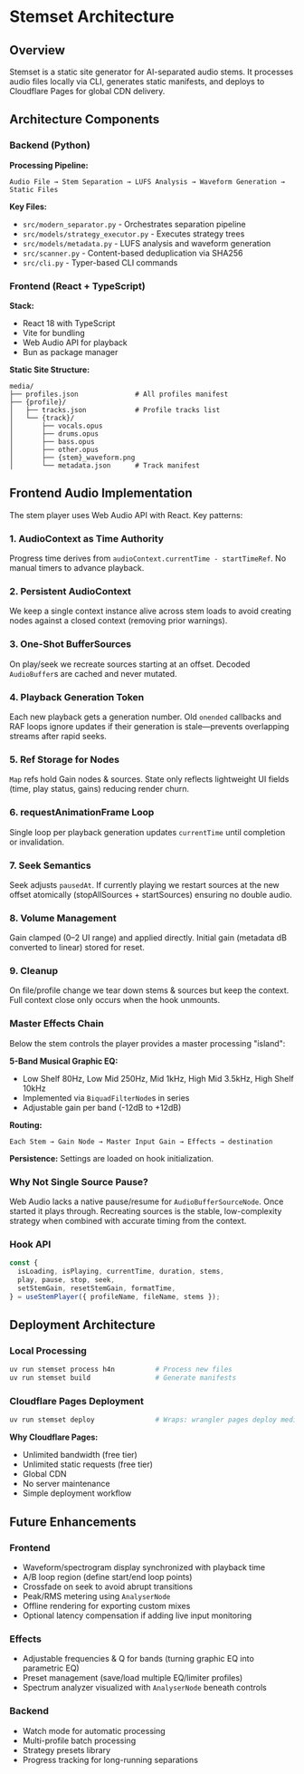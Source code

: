 # Stemset Architecture

## Overview

Stemset is a static site generator for AI-separated audio stems. It processes audio files locally via CLI, generates static manifests, and deploys to Cloudflare Pages for global CDN delivery.

## Architecture Components

### Backend (Python)

**Processing Pipeline:**
```
Audio File → Stem Separation → LUFS Analysis → Waveform Generation → Static Files
```

**Key Files:**
- `src/modern_separator.py` - Orchestrates separation pipeline
- `src/models/strategy_executor.py` - Executes strategy trees
- `src/models/metadata.py` - LUFS analysis and waveform generation
- `src/scanner.py` - Content-based deduplication via SHA256
- `src/cli.py` - Typer-based CLI commands

### Frontend (React + TypeScript)

**Stack:**
- React 18 with TypeScript
- Vite for bundling
- Web Audio API for playback
- Bun as package manager

**Static Site Structure:**
```
media/
├── profiles.json              # All profiles manifest
├── {profile}/
│   ├── tracks.json            # Profile tracks list
│   └── {track}/
│       ├── vocals.opus
│       ├── drums.opus
│       ├── bass.opus
│       ├── other.opus
│       ├── {stem}_waveform.png
│       └── metadata.json      # Track manifest
```

## Frontend Audio Implementation

The stem player uses Web Audio API with React. Key patterns:

### 1. AudioContext as Time Authority

Progress time derives from `audioContext.currentTime - startTimeRef`. No manual timers to advance playback.

### 2. Persistent AudioContext

We keep a single context instance alive across stem loads to avoid creating nodes against a closed context (removing prior warnings).

### 3. One-Shot BufferSources

On play/seek we recreate sources starting at an offset. Decoded `AudioBuffer`s are cached and never mutated.

### 4. Playback Generation Token

Each new playback gets a generation number. Old `onended` callbacks and RAF loops ignore updates if their generation is stale—prevents overlapping streams after rapid seeks.

### 5. Ref Storage for Nodes

`Map` refs hold Gain nodes & sources. State only reflects lightweight UI fields (time, play status, gains) reducing render churn.

### 6. requestAnimationFrame Loop

Single loop per playback generation updates `currentTime` until completion or invalidation.

### 7. Seek Semantics

Seek adjusts `pausedAt`. If currently playing we restart sources at the new offset atomically (stopAllSources + startSources) ensuring no double audio.

### 8. Volume Management

Gain clamped (0–2 UI range) and applied directly. Initial gain (metadata dB converted to linear) stored for reset.

### 9. Cleanup

On file/profile change we tear down stems & sources but keep the context. Full context close only occurs when the hook unmounts.

### Master Effects Chain

Below the stem controls the player provides a master processing "island":

**5-Band Musical Graphic EQ:**
- Low Shelf 80Hz, Low Mid 250Hz, Mid 1kHz, High Mid 3.5kHz, High Shelf 10kHz
- Implemented via `BiquadFilterNode`s in series
- Adjustable gain per band (-12dB to +12dB)

**Routing:**
```
Each Stem → Gain Node → Master Input Gain → Effects → destination
```

**Persistence:** Settings are loaded on hook initialization.

### Why Not Single Source Pause?

Web Audio lacks a native pause/resume for `AudioBufferSourceNode`. Once started it plays through. Recreating sources is the stable, low-complexity strategy when combined with accurate timing from the context.

### Hook API

```typescript
const {
  isLoading, isPlaying, currentTime, duration, stems,
  play, pause, stop, seek,
  setStemGain, resetStemGain, formatTime,
} = useStemPlayer({ profileName, fileName, stems });
```

## Deployment Architecture

### Local Processing
```bash
uv run stemset process h4n          # Process new files
uv run stemset build                # Generate manifests
```

### Cloudflare Pages Deployment
```bash
uv run stemset deploy               # Wraps: wrangler pages deploy media/
```

**Why Cloudflare Pages:**
- Unlimited bandwidth (free tier)
- Unlimited static requests (free tier)
- Global CDN
- No server maintenance
- Simple deployment workflow

## Future Enhancements

### Frontend
- Waveform/spectrogram display synchronized with playback time
- A/B loop region (define start/end loop points)
- Crossfade on seek to avoid abrupt transitions
- Peak/RMS metering using `AnalyserNode`
- Offline rendering for exporting custom mixes
- Optional latency compensation if adding live input monitoring

### Effects
- Adjustable frequencies & Q for bands (turning graphic EQ into parametric EQ)
- Preset management (save/load multiple EQ/limiter profiles)
- Spectrum analyzer visualized with `AnalyserNode` beneath controls

### Backend
- Watch mode for automatic processing
- Multi-profile batch processing
- Strategy presets library
- Progress tracking for long-running separations
